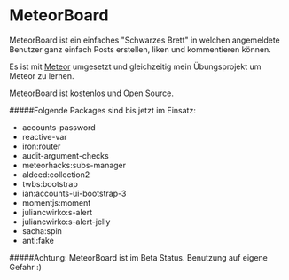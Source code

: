 # MeteorBoard

MeteorBoard ist ein einfaches "Schwarzes Brett" in welchen angemeldete Benutzer ganz einfach Posts erstellen, liken und kommentieren können.

Es ist mit [Meteor](http://meteor.com) umgesetzt und gleichzeitig mein Übungsprojekt um Meteor zu lernen.

MeteorBoard ist kostenlos und Open Source.

#####Folgende Packages sind bis jetzt im Einsatz:

- accounts-password
- reactive-var
- iron:router
- audit-argument-checks
- meteorhacks:subs-manager
- aldeed:collection2
- twbs:bootstrap
- ian:accounts-ui-bootstrap-3 
- momentjs:moment
- juliancwirko:s-alert
- juliancwirko:s-alert-jelly
- sacha:spin
- anti:fake

#####Achtung:
MeteorBoard ist im Beta Status. Benutzung auf eigene Gefahr :)